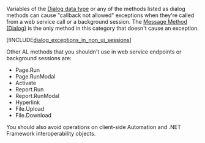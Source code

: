 Variables of the [Dialog data type](../developer/methods-auto/dialog/dialog-data-type.md) or any of the methods listed as dialog methods can cause "callback not allowed" exceptions when they're called from a web service call or a background session. The [Message Method (Dialog)](../developer/methods-auto/dialog/dialog-message-method.md) is the only method in this category that doesn't cause an exception.  

[!INCLUDE[dialog_exceptions_in_non_ui_sessions](include-dialog-exceptions-in-non-ui-sessions.md)]

Other AL methods that you shouldn't use in web service endpoints or background sessions are:  
  
- Page.Run  
- Page.RunModal
- Activate
- Report.Run  
- Report.RunModal
- Hyperlink
- File.Upload
- File.Download
 
You should also avoid operations on client-side Automation and .NET Framework interoperability objects. 